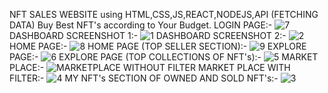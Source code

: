 NFT SALES WEBSITE using HTML,CSS,JS,REACT,NODEJS,API (FETCHING DATA)
Buy Best NFT's according to Your Budget.
LOGIN PAGE:-
![7](https://user-images.githubusercontent.com/114357685/195278744-4a2337f2-6a55-4546-8169-0e6f7688f4b0.jpeg)
DASHBOARD SCREENSHOT 1:-
![1](https://user-images.githubusercontent.com/114357685/195278643-fb1b3758-d943-47b7-adea-e8d82447b18f.jpeg)
DASHBOARD SCREENSHOT 2:-
![2](https://user-images.githubusercontent.com/114357685/195282751-8700ecc6-5648-45a7-a24d-341c31968067.jpeg)
HOME PAGE:-
![8](https://user-images.githubusercontent.com/114357685/195278753-461a8b76-7f9b-4601-91a1-4a9833433256.jpeg)
HOME PAGE (TOP SELLER SECTION):-
![9](https://user-images.githubusercontent.com/114357685/195283947-d9f772ed-6bc2-419f-98ab-3c28eaf0ec0b.jpeg)
EXPLORE PAGE:-
![6](https://user-images.githubusercontent.com/114357685/195280970-22b0462d-2ae4-477e-86b4-c5bdf8e73bbf.jpeg)
EXPLORE PAGE (TOP COLLECTIONS OF NFT's):-
![5](https://user-images.githubusercontent.com/114357685/195282448-fe7b8318-d21b-4a29-92a9-d35c8be81463.jpeg)
MARKET PLACE:-
![MARKETPLACE WITHOUT FILTER](https://user-images.githubusercontent.com/114357685/195286068-436a62b3-409a-4873-b688-f04cc82c9bda.jpeg)
MARKET PLACE WITH FILTER:-
![4](https://user-images.githubusercontent.com/114357685/195278804-ca54f9d3-211d-4015-a7d0-75ab408e7d16.jpeg)
MY NFT's SECTION OF OWNED AND SOLD NFT's:-
![3](https://user-images.githubusercontent.com/114357685/195282478-4a6b8500-d793-4890-a1c8-4cd71f3f6141.jpeg)

